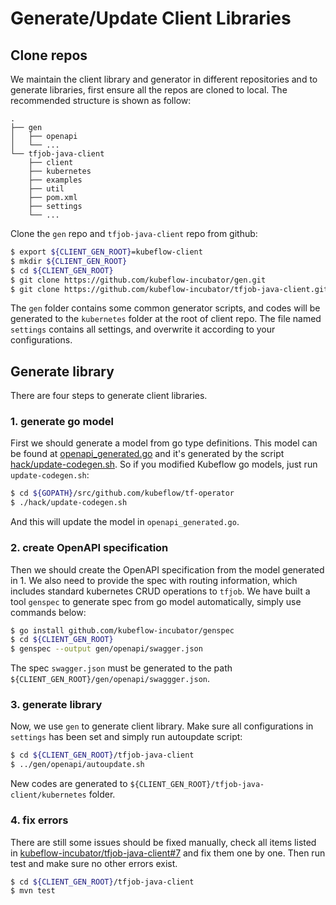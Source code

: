 # Generate/Update Client Libraries

## Clone repos

We maintain the client library and generator in different repositories and to generate libraries, first ensure all 
the repos are cloned to local. The recommended structure is shown as follow:

```
.
├── gen
│   ├── openapi
│   └── ...
└── tfjob-java-client
    ├── client
    ├── kubernetes
    ├── examples
    ├── util
    ├── pom.xml
    ├── settings
    └── ...
```

Clone the `gen` repo and `tfjob-java-client` repo from github:

```bash
$ export ${CLIENT_GEN_ROOT}=kubeflow-client
$ mkdir ${CLIENT_GEN_ROOT}
$ cd ${CLIENT_GEN_ROOT}
$ git clone https://github.com/kubeflow-incubator/gen.git
$ git clone https://github.com/kubeflow-incubator/tfjob-java-client.git
```

The `gen` folder contains some common generator scripts, and codes will be generated to the `kubernetes` folder at the 
root of client repo. The file named `settings` contains all settings, and overwrite it according to your configurations.

## Generate library

There are four steps to generate client libraries.

### 1. generate go model

First we should generate a model from go type definitions. This model can be found at [openapi_generated.go](https://github.com/kubeflow/tf-operator/blob/master/pkg/apis/tensorflow/v1alpha2/openapi_generated.go)
and it's generated by the script [hack/update-codegen.sh](https://github.com/kubeflow/tf-operator/blob/master/hack/update-codegen.sh).
So if you modified Kubeflow go models, just run `update-codegen.sh`:

```bash
$ cd ${GOPATH}/src/github.com/kubeflow/tf-operator
$ ./hack/update-codegen.sh
```

And this will update the model in `openapi_generated.go`.

### 2. create OpenAPI specification

Then we should create the OpenAPI specification from the model generated in 1. We also need to provide the spec with
routing information, which includes standard kubernetes CRUD operations to `tfjob`. We have built a tool `genspec` to 
generate spec from go model automatically, simply use commands below:

```bash
$ go install github.com/kubeflow-incubator/genspec
$ cd ${CLIENT_GEN_ROOT}
$ genspec --output gen/openapi/swagger.json
```

The spec `swagger.json` must be generated to the path `${CLIENT_GEN_ROOT}/gen/openapi/swaggger.json`.

### 3. generate library

Now, we use `gen` to generate client library. Make sure all configurations in `settings` has been set and simply run
autoupdate script:

```bash
$ cd ${CLIENT_GEN_ROOT}/tfjob-java-client
$ ../gen/openapi/autoupdate.sh
```

New codes are generated to `${CLIENT_GEN_ROOT}/tfjob-java-client/kubernetes` folder.

### 4. fix errors

There are still some issues should be fixed manually, check all items listed in [kubeflow-incubator/tfjob-java-client#7](https://github.com/kubeflow-incubator/tfjob-java-client/issues/7)
and fix them one by one. Then run test and make sure no other errors exist.

```bash
$ cd ${CLIENT_GEN_ROOT}/tfjob-java-client
$ mvn test
```